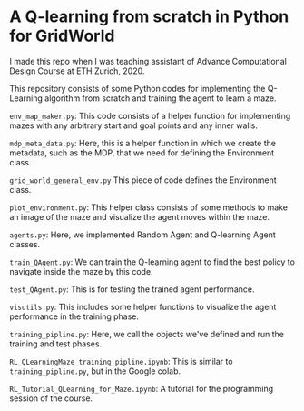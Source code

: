 # A Q-learning from scratch in Python for GridWorld

I made this repo when I was teaching assistant of Advance Computational Design Course at ETH Zurich, 2020.

This repository consists of some Python codes for implementing the Q-Learning algorithm from scratch and training the agent to learn a maze.

`env_map_maker.py`:
This code consists of a helper function for implementing mazes with any arbitrary start and goal points and any inner walls.

`mdp_meta_data.py`:
Here, this is a helper function in which we create the metadata, such as the MDP, that we need for defining the Environment class.

`grid_world_general_env.py`
This piece of code defines the Environment class.

`plot_environment.py`:
This helper class consists of some methods to make an image of the maze and visualize the agent moves within the maze.

`agents.py`:
Here, we implemented Random Agent and Q-learning Agent classes.

`train_QAgent.py`:
We can train the Q-learning agent to find the best policy to navigate inside the maze by this code.

`test_QAgent.py`:
This is for testing the trained agent performance.

`visutils.py`:
This includes some helper functions to visualize the agent performance in the training phase.

`training_pipline.py`:
Here, we call the objects we've defined and run the training and test phases.

`RL_QLearningMaze_training_pipline.ipynb`:
This is similar to `training_pipline.py`, but in the Google colab.

`RL_Tutorial_QLearning_for_Maze.ipynb`:
A tutorial for the programming session of the course.